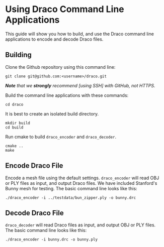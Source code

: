 # Using Draco Command Line Applications

This guide will show you how to build, and use the Draco command line
applications to encode and decode Draco files.

## Building

Clone the Github repository using this command line:
```
git clone git@github.com:<username>/draco.git
```
_**Note** that we **strongly** recommend [using SSH] with GitHub, not HTTPS._


Build the command line applications with these commands:
```
cd draco
```

It is best to create an isolated build directory.
```
mkdir build
cd build
```

Run cmake to build `draco_encoder` and `draco_decoder`.
```
cmake ..
make
```

## Encode Draco File

Encode a mesh file using the default settings. `draco_encoder` will read OBJ or PLY files as input, and output Draco files. We have included Stanford's Bunny mesh for testing. The basic command line looks like this:
```
./draco_encoder -i ../testdata/bun_zipper.ply -o bunny.drc
```


## Decode Draco File

`draco_decoder` will read Draco files as input, and output OBJ or PLY files. The basic command line looks like this:
```
./draco_encoder -i bunny.drc -o bunny.ply
```
